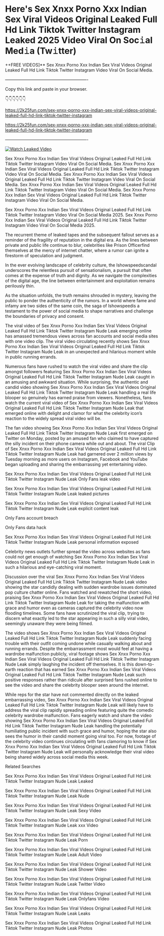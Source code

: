 # Here's Sex ️Xnxx ️Porno Xxx Indian Sex Viral Videos Original Leaked Full Hd Link Tiktok Twitter Instagram Leaked 2025 Video Viral On Soc𝚒al Med𝚒a (Tw𝚒tter)

++FREE VIDEOS]** Sex ️Xnxx ️Porno Xxx Indian Sex Viral Videos Original Leaked Full Hd Link Tiktok Twitter Instagram Video Viral On Social Media.

———————————————————-

Copy this link and paste in your browser.

👇👇👇👇👇👇

https://2k25fun.com/sex-️xnxx-️porno-xxx-indian-sex-viral-videos-original-leaked-full-hd-link-tiktok-twitter-instagram

https://2k25fun.com/sex-️xnxx-️porno-xxx-indian-sex-viral-videos-original-leaked-full-hd-link-tiktok-twitter-instagram

———————————————————-

[![Watch Leaked Video](https://miro.medium.com/v2/resize:fit:828/format:webp/1*cilzJN44JGOrTw9NJCrNHA.gif "Watch Leaked Video")](https://2k25fun.com/sex-️xnxx-️porno-xxx-indian-sex-viral-videos-original-leaked-full-hd-link-tiktok-twitter-instagram)

Sex ️Xnxx ️Porno Xxx Indian Sex Viral Videos Original Leaked Full Hd Link Tiktok Twitter Instagram Video Viral On Social Media. Sex ️Xnxx ️Porno Xxx Indian Sex Viral Videos Original Leaked Full Hd Link Tiktok Twitter Instagram Video Viral On Social Media. Sex ️Xnxx ️Porno Xxx Indian Sex Viral Videos Original Leaked Full Hd Link Tiktok Twitter Instagram Video Viral On Social Media. Sex ️Xnxx ️Porno Xxx Indian Sex Viral Videos Original Leaked Full Hd Link Tiktok Twitter Instagram Video Viral On Social Media. Sex ️Xnxx ️Porno Xxx Indian Sex Viral Videos Original Leaked Full Hd Link Tiktok Twitter Instagram Video Viral On Social Media.

Sex ️Xnxx ️Porno Xxx Indian Sex Viral Videos Original Leaked Full Hd Link Tiktok Twitter Instagram Video Viral On Social Media 2025. Sex ️Xnxx ️Porno Xxx Indian Sex Viral Videos Original Leaked Full Hd Link Tiktok Twitter Instagram Video Viral On Social Media 2025.

The recurrent theme of leaked tapes and the subsequent fallout serves as a reminder of the fragility of reputation in the digital era. As the lines between private and public life continue to blur, celebrities like Prison Officerfind themselves at the mercy of internet chatter, where a rumor can ignite a firestorm of speculation and judgment.

In the ever evolving landscape of celebrity culture, the Ishowspeedscandal underscores the relentless pursuit of sensationalism, a pursuit that often comes at the expense of truth and dignity. As we navigate the complexities of the digital age, the line between entertainment and exploitation remains perilously thin.

As the situation unfolds, the truth remains shrouded in mystery, leaving the public to ponder the authenticity of the rumors. In a world where fame and infamy are two sides of the same coin, the saga of Ishowspeedis a testament to the power of social media to shape narratives and challenge the boundaries of privacy and consent.

The viral video of Sex ️Xnxx ️Porno Xxx Indian Sex Viral Videos Original Leaked Full Hd Link Tiktok Twitter Instagram Nude Leak emerging online has amassed tremendous views across fan accounts and social media sites with one video clip. The viral video circulating recently shows Sex ️Xnxx ️Porno Xxx Indian Sex Viral Videos Original Leaked Full Hd Link Tiktok Twitter Instagram Nude Leak in an unexpected and hilarious moment while in public running errands.

Numerous fans have rushed to watch the viral video and share the clip amongst followers featuring Sex ️Xnxx ️Porno Xxx Indian Sex Viral Videos Original Leaked Full Hd Link Tiktok Twitter Instagram Nude Leak caught in an amusing and awkward situation. While surprising, the authentic and candid video showing Sex ️Xnxx ️Porno Xxx Indian Sex Viral Videos Original Leaked Full Hd Link Tiktok Twitter Instagram Nude Leak handling a real life blooper so genuinely has earned praise from viewers. Nonetheless, fans watch the current viral video of Sex ️Xnxx ️Porno Xxx Indian Sex Viral Videos Original Leaked Full Hd Link Tiktok Twitter Instagram Nude Leak that emerged online with delight and clamor for what the celebrity icon’s reaction to the widely spread viral video will be.

The fan video showing Sex ️Xnxx ️Porno Xxx Indian Sex Viral Videos Original Leaked Full Hd Link Tiktok Twitter Instagram Nude Leak first emerged on Twitter on Monday, posted by an amused fan who claimed to have captured the silly incident on their phone camera while out and about. The viral Clip of Sex ️Xnxx ️Porno Xxx Indian Sex Viral Videos Original Leaked Full Hd Link Tiktok Twitter Instagram Nude Leak had garnered over 2 million views by Tuesday morning as more users on Instagram, Facebook and YouTube began uploading and sharing the embarrassing yet entertaining video.

Sex ️Xnxx ️Porno Xxx Indian Sex Viral Videos Original Leaked Full Hd Link Tiktok Twitter Instagram Nude Leak Only Fans leak video

Sex ️Xnxx ️Porno Xxx Indian Sex Viral Videos Original Leaked Full Hd Link Tiktok Twitter Instagram Nude Leak leaked pictures

Sex ️Xnxx ️Porno Xxx Indian Sex Viral Videos Original Leaked Full Hd Link Tiktok Twitter Instagram Nude Leak explicit content leak

Only Fans account breach

Only Fans data hack

Sex ️Xnxx ️Porno Xxx Indian Sex Viral Videos Original Leaked Full Hd Link Tiktok Twitter Instagram Nude Leak personal information exposed

Celebrity news outlets further spread the video across websites as fans could not get enough of watching Sex ️Xnxx ️Porno Xxx Indian Sex Viral Videos Original Leaked Full Hd Link Tiktok Twitter Instagram Nude Leak in such a hilarious and eye-catching viral moment.

Discussion over the viral Sex ️Xnxx ️Porno Xxx Indian Sex Viral Videos Original Leaked Full Hd Link Tiktok Twitter Instagram Nude Leak video showing the star candidly dealing with sudden wardrobe issues dominated pop culture chatter online. Fans watched and rewatched the short video, praising Sex ️Xnxx ️Porno Xxx Indian Sex Viral Videos Original Leaked Full Hd Link Tiktok Twitter Instagram Nude Leak for taking the malfunction with grace and humor even as cameras captured the celebrity video now flooding timelines. Some fans have scrutinized the viral clip, trying to discern what exactly led to the star appearing in such a silly viral video, seemingly unaware they were being filmed.

The video shows Sex ️Xnxx ️Porno Xxx Indian Sex Viral Videos Original Leaked Full Hd Link Tiktok Twitter Instagram Nude Leak suddenly facing trouble with their outfit coming undone while casually walking about and running errands. Despite the embarrassment most would feel at having a wardrobe malfunction publicly, viral footage shows Sex ️Xnxx ️Porno Xxx Indian Sex Viral Videos Original Leaked Full Hd Link Tiktok Twitter Instagram Nude Leak simply laughing the incident off themselves. It is this down-to-earth reaction that has earned Sex ️Xnxx ️Porno Xxx Indian Sex Viral Videos Original Leaked Full Hd Link Tiktok Twitter Instagram Nude Leak such positive responses rather than ridicule after surprised fans rushed online to see the video and share the celebrity blooper seen around the internet.

While reps for the star have not commented directly on the leaked embarrassing video, Sex ️Xnxx ️Porno Xxx Indian Sex Viral Videos Original Leaked Full Hd Link Tiktok Twitter Instagram Nude Leak will likely have to address the viral clip rapidly spreading online featuring quite the comedic celebrity wardrobe malfunction. Fans eagerly watch and share the video showing Sex ️Xnxx ️Porno Xxx Indian Sex Viral Videos Original Leaked Full Hd Link Tiktok Twitter Instagram Nude Leak handling the potentially humiliating public incident with such grace and humor, hoping the star also sees the humor in their candid moment going viral too. For now, footage of the celebrity video continues circulating with fans clamoring to know if Sex ️Xnxx ️Porno Xxx Indian Sex Viral Videos Original Leaked Full Hd Link Tiktok Twitter Instagram Nude Leak will personally acknowledge their viral video being shared widely across social media this week.

Related Searches

Sex ️Xnxx ️Porno Xxx Indian Sex Viral Videos Original Leaked Full Hd Link Tiktok Twitter Instagram Nude Leak Leaked

Sex ️Xnxx ️Porno Xxx Indian Sex Viral Videos Original Leaked Full Hd Link Tiktok Twitter Instagram Nude Leak Nude

Sex ️Xnxx ️Porno Xxx Indian Sex Viral Videos Original Leaked Full Hd Link Tiktok Twitter Instagram Nude Leak Sexy Video

Sex ️Xnxx ️Porno Xxx Indian Sex Viral Videos Original Leaked Full Hd Link Tiktok Twitter Instagram Nude Leak xxx Video

Sex ️Xnxx ️Porno Xxx Indian Sex Viral Videos Original Leaked Full Hd Link Tiktok Twitter Instagram Nude Leak Porn

Sex ️Xnxx ️Porno Xxx Indian Sex Viral Videos Original Leaked Full Hd Link Tiktok Twitter Instagram Nude Leak Adult Video

Sex ️Xnxx ️Porno Xxx Indian Sex Viral Videos Original Leaked Full Hd Link Tiktok Twitter Instagram Nude Leak Shower Video

Sex ️Xnxx ️Porno Xxx Indian Sex Viral Videos Original Leaked Full Hd Link Tiktok Twitter Instagram Nude Leak Twitter Video

Sex ️Xnxx ️Porno Xxx Indian Sex Viral Videos Original Leaked Full Hd Link Tiktok Twitter Instagram Nude Leak Onlyfans Video

Sex ️Xnxx ️Porno Xxx Indian Sex Viral Videos Original Leaked Full Hd Link Tiktok Twitter Instagram Nude Leak Leaks

Sex ️Xnxx ️Porno Xxx Indian Sex Viral Videos Original Leaked Full Hd Link Tiktok Twitter Instagram Nude Leak Photos